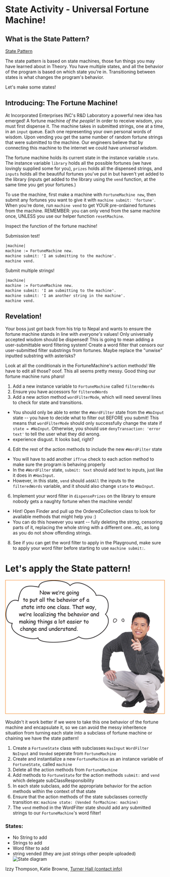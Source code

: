 # State Activity - Universal Fortune Machine!

## What is the State Pattern?

[State Pattern](https://www.google.com/url?q=https%3A%2F%2Flearning.oreilly.com%2Flibrary%2Fview%2Fhead-first-design%2F9781492077992%2Fch10.html%23sharpen_your_pencil-id000312&sa=D&sntz=1&usg=AOvVaw3IR7fqrzyzeeQdLOClNHn_)

The state pattern is based on state machines, those fun things you may have learned about in Theory. You have multiple states, and all the behavior of the program is based on which state you're in. Transitioning between states is what changes the program's behavior.

Let's make some states!

## Introducing: The Fortune Machine!

At Incorporated Enterprises INC's R&D Laboratory a powerful new idea has emerged! A fortune machine *of the people*!
In order to receive wisdom, you must first dispense it. The machine takes in submitted strings, one at a time, in an `input` queue. Each one representing your own personal words of wisdom. Upon vending you get the same number of random fortune strings that were submitted to the machine. Our engineers believe that by connecting this machine to the internet we could have *universal wisdom*.

The fortune machine holds its current state in the instance variable `state`. The instance variable `library` holds all the possible fortunes (we have lovingly supplied some for you), `prizes` holds all the dispensed strings, and `inputs` holds all the beautiful fortunes you've put in but haven't yet added to the library (inputs get added to the library using the `vend` function, at the same time you get your fortunes.)

To use the machine, first make a machine with `FortuneMachine new`, then submit any fortunes you want to give it with `machine submit: 'fortune'`. When you're done, run `machine vend` to get YOUR pre-ordained fortunes from the machine. REMEMBER: you can only vend from the same machine once, UNLESS you use our helper function `resetMachine`.

Inspect the function of the fortune machine!

Submission test!

```smalltalk
|machine|
machine := FortuneMachine new.
machine submit: 'I am submitting to the machine'.
machine vend.
```

Submit multiple strings!

```smalltalk
|machine|
machine := FortuneMachine new.
machine submit: 'I am submitting to the machine'.
machine submit: 'I am another string in the machine'.
machine vend.
```
## Revelation!
Your boss just got back from his trip to Nepal and wants to ensure the fortune machine stands in line with *everyone's* values! Only universally accepted wisdom should be dispensed! This is going to mean adding a user-submittable word filtering system! Create a word filter that censors our user-submitted filter substrings from fortunes. Maybe replace the "unwise" inputted substring with asterisks?



Look at all the conditionals in the FortuneMachine's action methods! We have to edit all those? ooof. This all seems pretty messy. Good thing our fortune machine runs pharo!

1. Add a new instance variable to `FortuneMachine` called `filteredWords`
2. Ensure you have accessors for `filteredWords`
3. Add a new action method `wordFilterMode`, which will need several lines to check for state and transitions.
  - You should only be able to enter the `#WordFilter` state from the `#NoInput` state -- you have to decide what to filter out BEFORE you submit! This means that `wordFilterMode` should only successfully change the state if `state = #NoInput`. Otherwise, you should use `denyTransaction: 'error text'` to tell the user what they did wrong.
  - experience disgust. It looks bad, right?
4. Edit the rest of the action methods to include the new `#WordFilter` state
  - You will have to add another `ifTrue` check to each action method to make sure the program is behaving properly
  - In the `#WordFilter` state, `submit: text` should add text to inputs, just like it does in `#HasInput`.
  - However, in this state, `vend` should `addAll` the inputs to the `filteredWords` variable, and it should also change `state` to `#NoInput`.
6. Implement your word filter in `dispensePrizes` on the library to ensure nobody gets a naughty fortune when the machine vends!
  - Hint! Open Finder and pull up the OrderedCollection class to look for available methods that might help you :)
  - You can do this however you want -- fully deleting the string, censoring parts of it, replacing the whole string with a different one...etc, as long as you do not show offending strings.
8. See if you can get the word filter to apply in the Playground, make sure to apply your word filter before starting to use `machine submit:`.
 
# Let's apply the State pattern!

![Now we're going to put all the behavior of a state into one class.](now.png)

Wouldn't it work better if we were to take this one behavior of the fortune machine and encapsulate it, so we can avoid the messy inheritence situation from turning each state into a subclass of fortune machine or chaining we have the state pattern!

1. Create a `FortuneState` class with subclasses `HasInput` `WordFilter` `NoInput` and `Vended` seperate from `FortuneMachine`
2. Create and instantialize a new `FortuneMachine` as an instance variable of `FortuneState`, called `machine`
3. Delete all the action methods from `FortuneMachine`
4. Add methods to `FortuneState` for the action methods `submit:` and `vend` which delegate subClassResponsibility
5. In each state subclass, add the appropriate behavior for the action methods within the context of that state
6. Ensure that the action methods of the state subclasses correctly transition ex: `machine state: (Vended forMachine: machine)`
7. The `vend` method in the WordFilter state should add any submitted strings to our `FortuneMachine`'s word filter!

### States:
 - No String to add
 - Strings to add
 - Word filter to add
 - string vended (they are just strings other people uploaded)
 ![State diagram](https://media.discordapp.net/attachments/321782818625814528/958769172517650502/adfsadfdsfsdf.jpg)

Izzy Thompson, Katie Browne, [Turner Hall (contact info)](https://gnu3.xyz/)


